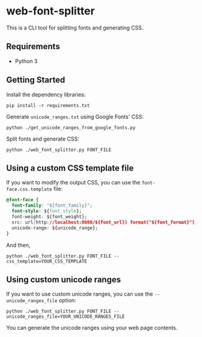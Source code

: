 # web-font-splitter

This is a CLI tool for splitting fonts and generating CSS.

## Requirements

- Python 3

## Getting Started

Install the dependency libraries:

```console
pip install -r requirements.txt
```

Generate `unicode_ranges.txt` using Google Fonts' CSS:

```console
python ./get_unicode_ranges_from_google_fonts.py
```

Split fonts and generate CSS:

```console
python ./web_font_splitter.py FONT_FILE
```

## Using a custom CSS template file

If you want to modify the output CSS, you can use the `font-face.css.template` file:

```css
@font-face {
  font-family: "${font_family}";
  font-style: ${font_style};
  font-weight: ${font_weight};
  src: url(http://localhost:8080/${font_url}) format("${font_format}");
  unicode-range: ${unicode_range};
}
```

And then,

```console
python ./web_font_splitter.py FONT_FILE --css_template=YOUR_CSS_TEMPLATE
```

## Using custom unicode ranges

If you want to use custom unicode ranges, you can use the `--unicode_ranges_file` option:

```console
python ./web_font_splitter.py FONT_FILE --unicode_ranges_file=YOUR_UNICODE_RANGES_FILE
```

You can generate the unicode ranges using your web page contents.
